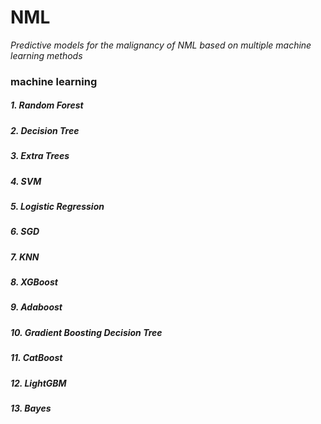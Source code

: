 # NML
*Predictive models for the malignancy of NML based on multiple machine learning methods*

### machine learning
##### 1. Random Forest
##### 2. Decision Tree 
##### 3. Extra Trees
##### 4. SVM
##### 5. Logistic Regression
##### 6. SGD
##### 7. KNN
##### 8. XGBoost
##### 9. Adaboost
##### 10. Gradient Boosting Decision Tree
##### 11. CatBoost
##### 12. LightGBM
##### 13. Bayes
